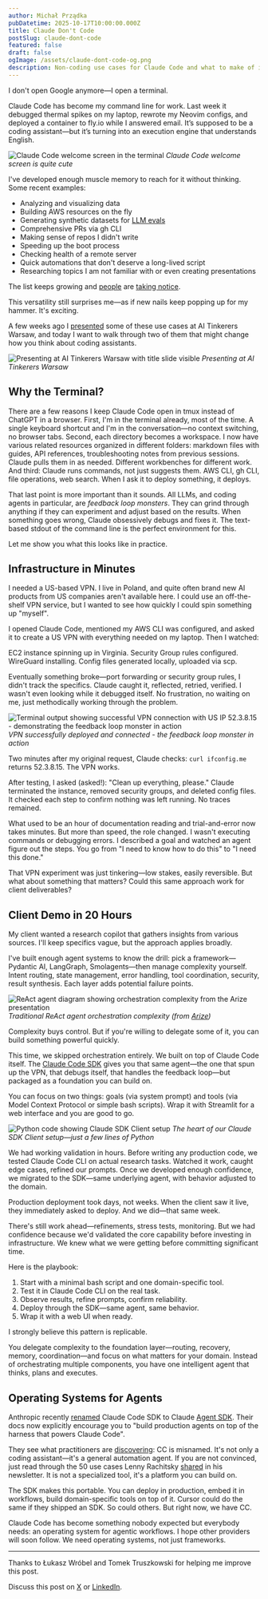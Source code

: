 ```yaml
---
author: Michał Prządka
pubDatetime: 2025-10-17T10:00:00.000Z
title: Claude Don't Code
postSlug: claude-dont-code
featured: false
draft: false
ogImage: /assets/claude-dont-code-og.png
description: Non-coding use cases for Claude Code and what to make of it.
---
```


I don't open Google anymore—I open a terminal.

Claude Code has become my command line for work. Last week it debugged thermal spikes on my laptop, rewrote my Neovim configs, and deployed a container to fly.io while I answered email. It’s supposed to be a coding assistant—but it’s turning into an execution engine that understands English.

![Claude Code welcome screen in the terminal](/assets/claude-dont-code-terminal.png)
_Claude Code welcome screen is quite cute_

I've developed enough muscle memory to reach for it without thinking. Some recent examples:

- Analyzing and visualizing data
- Building AWS resources on the fly
- Generating synthetic datasets for [LLM evals](https://blog.michalprzadka.com/posts/evals-framework/)
- Comprehensive PRs via gh CLI
- Making sense of repos I didn't write
- Speeding up the boot process
- Checking health of a remote server
- Quick automations that don't deserve a long-lived script
- Researching topics I am not familiar with or even creating presentations

The list keeps growing and [people](https://every.to/source-code/how-to-use-claude-code-for-everyday-tasks-no-programming-required) are [taking notice](https://www.lennysnewsletter.com/p/everyone-should-be-using-claude-code-8db).

This versatility still surprises me—as if new nails keep popping up for my hammer. It's exciting.

A few weeks ago I [presented](https://warsaw.aitinkerers.org/p/ai-tinkerers-poland-5-meetup-in-warsaw-september) some of these use cases at AI Tinkerers Warsaw, and today I want to walk through two of them that might change how you think about coding assistants.

![Presenting at AI Tinkerers Warsaw with title slide visible](/assets/claude-dont-code-ait-presentation.jpeg)
_Presenting at AI Tinkerers Warsaw_

## Why the Terminal?

There are a few reasons I keep Claude Code open in tmux instead of ChatGPT in a browser. First, I'm in the terminal already, most of the time. A single keyboard shortcut and I'm in the conversation—no context switching, no browser tabs. Second, each directory becomes a workspace. I now have various related resources organized in different folders: markdown files with guides, API references, troubleshooting notes from previous sessions. Claude pulls them in as needed. Different workbenches for different work. And third: Claude runs commands, not just suggests them. AWS CLI, gh CLI, file operations, web search. When I ask it to deploy something, it deploys.

That last point is more important than it sounds. All LLMs, and coding agents in particular, are _feedback loop monsters_. They can grind through anything if they can experiment and adjust based on the results. When something goes wrong, Claude obsessively debugs and fixes it. The text-based stdout of the command line is the perfect environment for this.

Let me show you what this looks like in practice.

## Infrastructure in Minutes

I needed a US-based VPN. I live in Poland, and quite often brand new AI products from US companies aren't available here. I could use an off-the-shelf VPN service, but I wanted to see how quickly I could spin something up "myself".

I opened Claude Code, mentioned my AWS CLI was configured, and asked it to create a US VPN with everything needed on my laptop. Then I watched:

EC2 instance spinning up in Virginia. Security Group rules configured. WireGuard installing. Config files generated locally, uploaded via scp.

Eventually something broke—port forwarding or security group rules, I didn't track the specifics. Claude caught it, reflected, retried, verified. I wasn't even looking while it debugged itself. No frustration, no waiting on me, just methodically working through the problem.

![Terminal output showing successful VPN connection with US IP 52.3.8.15 - demonstrating the feedback loop monster in action](/assets/claude-dont-code-vpn-confirmed.png)
_VPN successfully deployed and connected - the feedback loop monster in action_

Two minutes after my original request, Claude checks: `curl ifconfig.me` returns 52.3.8.15. The VPN works.

After testing, I asked (asked!): "Clean up everything, please." Claude terminated the instance, removed security groups, and deleted config files. It checked each step to confirm nothing was left running. No traces remained.

What used to be an hour of documentation reading and trial-and-error now takes minutes. But more than speed, the role changed. I wasn't executing commands or debugging errors. I described a goal and watched an agent figure out the steps. You go from "I need to know how to do this" to "I need this done."

That VPN experiment was just tinkering—low stakes, easily reversible. But what about something that matters? Could this same approach work for client deliverables?

## Client Demo in 20 Hours

My client wanted a research copilot that gathers insights from various sources. I'll keep specifics vague, but the approach applies broadly.

I've built enough agent systems to know the drill: pick a framework—Pydantic AI, LangGraph, Smolagents—then manage complexity yourself. Intent routing, state management, error handling, tool coordination, security, result synthesis. Each layer adds potential failure points.

![ReAct agent diagram showing orchestration complexity from the Arize presentation](/assets/claude-dont-code-workflow-aie.png)
_Traditional ReAct agent orchestration complexity (from [Arize](https://www.youtube.com/watch?v=nbZzSC5A6hs))_

Complexity buys control. But if you're willing to delegate some of it, you can build something powerful quickly.

This time, we skipped orchestration entirely. We built on top of Claude Code itself. The [Claude Code SDK](https://docs.claude.com/en/api/agent-sdk/overview) gives you that same agent—the one that spun up the VPN, that debugs itself, that handles the feedback loop—but packaged as a foundation you can build on.

You can focus on two things: goals (via system prompt) and tools (via Model Context Protocol or simple bash scripts). Wrap it with Streamlit for a web interface and you are good to go.

![Python code showing Claude SDK Client setup](/assets/claude-dont-code-sdk-snippet.png)
_The heart of our Claude SDK Client setup—just a few lines of Python_

We had working validation in hours. Before writing any production code, we tested Claude Code CLI on actual research tasks. Watched it work, caught edge cases, refined our prompts. Once we developed enough confidence, we migrated to the SDK—same underlying agent, with behavior adjusted to the domain.

Production deployment took days, not weeks. When the client saw it live, they immediately asked to deploy. And we did—that same week.

There's still work ahead—refinements, stress tests, monitoring. But we had confidence because we'd validated the core capability before investing in infrastructure. We knew what we were getting before committing significant time.

Here is the playbook:

1.  Start with a minimal bash script and one domain-specific tool.
2.  Test it in Claude Code CLI on the real task.
3.  Observe results, refine prompts, confirm reliability.
4.  Deploy through the SDK—same agent, same behavior.
5.  Wrap it with a web UI when ready.

I strongly believe this pattern is replicable.

You delegate complexity to the foundation layer—routing, recovery, memory, coordination—and focus on what matters for your domain. Instead of orchestrating multiple components, you have one intelligent agent that thinks, plans and executes.

## Operating Systems for Agents

Anthropic recently [renamed](https://docs.claude.com/en/docs/claude-code/sdk/migration-guide) Claude Code SDK to Claude [Agent SDK](https://docs.claude.com/en/api/agent-sdk/overview). Their docs now explicitly encourage you to "build production agents on top of the harness that powers Claude Code".

They see what practitioners are [discovering](https://x.com/simonw/status/1978948070441099733): CC is misnamed. It's not only a coding assistant—it's a general automation agent. If you are not convinced, just read through the 50 use cases Lenny Rachitsky [shared](https://www.lennysnewsletter.com/p/everyone-should-be-using-claude-code-8db) in his newsletter. It is not a specialized tool, it's a platform you can build on.

The SDK makes this portable. You can deploy in production, embed it in workflows, build domain-specific tools on top of it. Cursor could do the same if they shipped an SDK. So could others. But right now, we have CC.

Claude Code has become something nobody expected but everybody needs: an operating system for agentic workflows. I hope other providers will soon follow. We need operating systems, not just frameworks.

---

Thanks to Łukasz Wróbel and Tomek Truszkowski for helping me improve this post.

Discuss this post on [X](https://x.com/przadka/status/1979142895241236900) or [LinkedIn](https://www.linkedin.com/feed/update/urn:li:ugcPost:7385640103240437760/).
